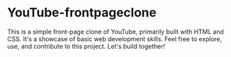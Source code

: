 # YouTube-frontpageclone
This is a simple front-page clone of YouTube, primarily built with HTML and CSS. It's a showcase of basic web development skills. Feel free to explore, use, and contribute to this project. Let's build together!
